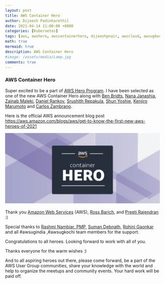 ```yaml
---
layout: post
title: AWS Container Hero
author: Dijeesh Padinharethil
date: 2021-04-14 11:00:00 +0800
categories: [Kubernetes]
tags: [aws, awshero, awscontainerhero, dijeeshpnair, awscloud, awsugkochi, awsugindia ]
math: true
mermaid: true
description: AWS Container Hero
#image: /assets/media/Lamp.jpg
comments: true
---
```


### AWS Container Hero

Super excited to be a part of [AWS Hero Program](https://aws.amazon.com/developer/community/heroes/dijeesh-padinharethi/). I have been selected as one of the new AWS Container Hero along with [Ben Bridts](https://aws.amazon.com/developer/community/heroes/ben-bridts/), [Nana Janashia](https://aws.amazon.com/developer/community/heroes/nana-janashia/), [Zainab Maleki](https://aws.amazon.com/developer/community/heroes/zainab-maleki/), [Daniel Rankov](https://aws.amazon.com/developer/community/heroes/daniel-rankov/), [Srushith Repakula](https://aws.amazon.com/developer/community/heroes/srushith-repakula/), [Shun Yoshie](https://aws.amazon.com/developer/community/heroes/shun-yoshie/), [Kenjiro Marumoto](https://aws.amazon.com/developer/community/heroes/kenjiro-marumoto/) and [Carlos Zambrano](https://aws.amazon.com/developer/community/heroes/carlos-zambrano/). 


Here is the official AWS announcement blog post https://aws.amazon.com/blogs/aws/get-to-know-the-first-new-aws-heroes-of-2021

![Architecture Diagram](https://raw.githubusercontent.com/dijeesh/dijeesh.github.io/master/assets/media/aws-container-hero.png)


Thank you [Amazon Web Services](https://www.linkedin.com/company/amazon-web-services/) (AWS), [Ross Barich](https://www.linkedin.com/in/rossbarich/), and [Preeti Rajendran](https://www.linkedin.com/in/preetirajendran/) :)


Special thanks to [Rashmi Nambiar, PMP](https://www.linkedin.com/in/rashminambiar/), [Suman Debnath](https://www.linkedin.com/in/suman-d/), [Rohini Gaonkar](https://www.linkedin.com/in/rohinigaonkar) and all #awsugindia ,#awsugkochi team members for the support.


Congratulations to all heroes. Looking forward to work with all of you.


Thanks everyone for the warm wishes :)


And to all aspiring heroes out there, please come forward, be a part of the AWS User Group communities, share your knowledge with the world and help to organize the meetups and community events. Your hard work will be paid off. 
